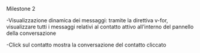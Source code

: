 Milestone 2

-Visualizzazione dinamica dei messaggi: tramite la direttiva v-for, visualizzare tutti i messaggi relativi al contatto attivo all’interno del pannello della conversazione

-Click sul contatto mostra la conversazione del contatto cliccato

